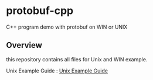 # protobuf-cpp
C++ program demo with protobuf on WIN or UNIX

## Overview

this repository contains all files for Unix and WIN example.

Unix Example Guide : [Unix Example Guide](https://github.com/zhang0xf/protobuf-cpp/blob/main/EXAMPLE_UNIX.md)
